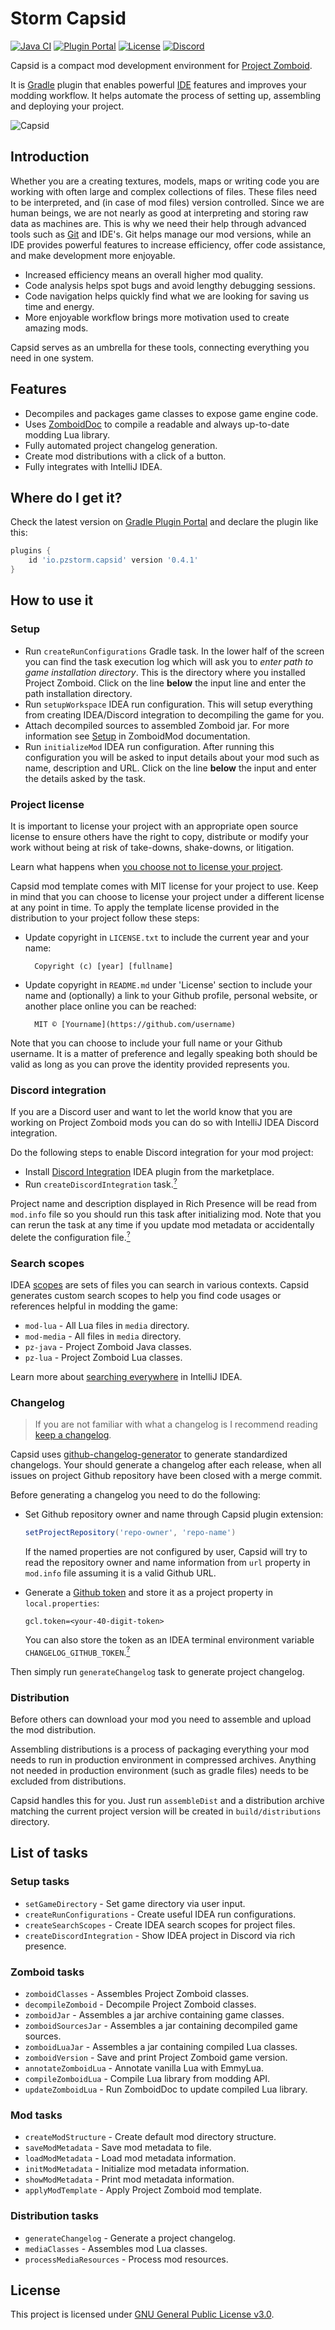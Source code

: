 # Storm Capsid

[![Java CI](https://github.com/pzstorm/capsid/actions/workflows/java-ci.yaml/badge.svg?branch=dev)](https://github.com/pzstorm/capsid/actions/workflows/java-ci.yaml) [![Plugin Portal](https://img.shields.io/maven-metadata/v?label=plugin&color=blue&logo=gradle&metadataUrl=https://plugins.gradle.org/m2/io/pzstorm/capsid/io.pzstorm.capsid.gradle.plugin/maven-metadata.xml)](https://plugins.gradle.org/plugin/io.pzstorm.capsid) [![License](https://img.shields.io/github/license/pzstorm/capsid?logo=gnu)](https://www.gnu.org/licenses/) [![Discord](https://img.shields.io/discord/823907021178798150?color=7289DA&label=discord&logo=discord&logoColor=white)](https://discord.gg/ZCmg9VsvSW)

Capsid is a compact mod development environment for [Project Zomboid](https://projectzomboid.com/blog/).

It is [Gradle](https://gradle.org/) plugin that enables powerful [IDE](https://en.wikipedia.org/wiki/Integrated_development_environment) features and improves your modding workflow. It helps automate the process of setting up, assembling and deploying your project.

![Capsid](https://raw.githubusercontent.com/pzstorm/capsid/gh-pages/capsid-banner.png)

## Introduction

Whether you are a creating textures, models, maps or writing code you are working with often large and complex collections of files. These files need to be interpreted, and (in case of mod files) version controlled. Since we are human beings, we are not nearly as good at interpreting and storing raw data as machines are. This is why we need their help through advanced tools such as [Git](https://git-scm.com/) and IDE's. Git helps manage our mod versions, while an IDE provides powerful features to increase efficiency, offer code assistance, and make development more enjoyable.

- Increased efficiency means an overall higher mod quality.  
- Code analysis helps spot bugs and avoid lengthy debugging sessions. 
- Code navigation helps quickly find what we are looking for saving us time and energy.
- More enjoyable workflow brings more motivation used to create amazing mods.

Capsid serves as an umbrella for these tools, connecting everything you need in one system.

## Features

- Decompiles and packages game classes to expose game engine code.
- Uses [ZomboidDoc](https://github.com/yooksi/pz-zdoc/) to compile a readable and always up-to-date modding Lua library.
- Fully automated project changelog generation.
- Create mod distributions with a click of a button.
- Fully integrates with IntelliJ IDEA.

## Where do I get it?

Check the latest version on [Gradle Plugin Portal](https://plugins.gradle.org/plugin/io.pzstorm.capsid) and declare the plugin like this:

```groovy
plugins {
    id 'io.pzstorm.capsid' version '0.4.1' 
}
```

## How to use it

### Setup

- Run `createRunConfigurations` Gradle task. In the lower half of the screen you can find the task execution log which will ask you to *enter path to game installation directory*. This is the directory where you installed Project Zomboid. Click on the line **below** the input line and enter the path installation directory.
- Run `setupWorkspace` IDEA run configuration. This will setup everything from creating IDEA/Discord integration to decompiling the game for you.
- Attach decompiled sources to assembled Zomboid jar. For more information see [Setup](https://github.com/cocolabs/pz-zmod#setup) in ZomboidMod documentation.
- Run `initializeMod` IDEA run configuration. After running this configuration you will be asked to input details about your mod such as name, description and URL. Click on the line **below** the input and enter the details asked by the task.

### Project license

It is important to license your project with an appropriate open source license to ensure others have the right to copy, distribute or modify your work without being at risk of take-downs, shake-downs, or litigation.

Learn what happens when [you choose not to license your project](https://choosealicense.com/no-permission/).

Capsid mod template comes with MIT license for your project to use. Keep in mind that you can choose to license your project under a different license at any point in time. To apply the template license provided in the distribution to your project follow these steps:

- Update copyright in `LICENSE.txt` to include the current year and your name:

		Copyright (c) [year] [fullname]


- Update copyright in `README.md` under 'License' section to include your name and (optionally) a link to your Github profile, personal website, or another place online you can be reached:

		MIT © [Yourname](https://github.com/username)

Note that you can choose to include your full name or your Github username. It is a matter of preference and legally speaking both should be valid as long as you can prove the identity provided represents you. 

### Discord integration

If you are a Discord user and want to let the world know that you are working on Project Zomboid mods you can do so with IntelliJ IDEA Discord integration.

Do the following steps to enable Discord integration for your mod project:

- Install [Discord Integration](https://plugins.jetbrains.com/plugin/10233-discord-integration) IDEA plugin from the marketplace.
- Run `createDiscordIntegration` task.[<sup>?</sup>](#discord-integration "This task will run automatically when you run setupWorkspace configuration.")

Project name and description displayed in Rich Presence will be read from `mod.info` file so you should run this task after initializing mod. Note that you can rerun the task at any time if you update mod metadata or accidentally delete the configuration file.[<sup>?</sup>](#a ".idea/discord.xml")

### Search scopes

IDEA [scopes](https://www.jetbrains.com/help/idea/settings-scopes.html) are sets of files you can search in various contexts. Capsid generates custom search scopes to help you find code usages or references helpful in modding the game:

- `mod-lua` - All Lua files in `media` directory.
- `mod-media` - All files in `media` directory.
- `pz-java` - Project Zomboid Java classes.
- `pz-lua` - Project Zomboid Lua classes.

Learn more about [searching everywhere](https://www.jetbrains.com/help/idea/searching-everywhere.html) in IntelliJ IDEA.

### Changelog

> If you are not familiar with what a changelog is I recommend reading [keep a changelog](https://keepachangelog.com/en/1.0.0/).

Capsid uses [github-changelog-generator](https://github.com/github-changelog-generator/github-changelog-generator) to generate standardized changelogs. Your should generate a changelog after each release, when all issues on project Github repository have been closed with a merge commit.

Before generating a changelog you need to do the following:

- Set Github repository owner and name through Capsid plugin extension:

  ```groovy
  setProjectRepository('repo-owner', 'repo-name')
  ```

  If the named properties are not configured by user, Capsid will try to read the repository owner and name information from `url` property in `mod.info` file assuming it is a valid Github URL.

- Generate a [Github token](https://github.com/github-changelog-generator/github-changelog-generator#github-token) and store it as  a project property in `local.properties`:

	```properties
	gcl.token=<your-40-digit-token>
	```
	
	You can also store the token as an IDEA terminal environment variable `CHANGELOG_GITHUB_TOKEN`.<a href="https://www.jetbrains.com/help/idea/settings-tools-terminal.html"><sup>?</sup></a>

Then simply run `generateChangelog` task to generate project changelog.

### Distribution

Before others can download your mod you need to assemble and upload the mod distribution. 

Assembling distributions is a process of packaging everything your mod needs to run in production environment in compressed archives. Anything not needed in production environment (such as gradle files) needs to be excluded from distributions. 

Capsid handles this for you. Just run `assembleDist` and a distribution archive matching the current project version will be created in `build/distributions` directory.

## List of tasks

### Setup tasks

- `setGameDirectory` - Set game directory via user input.
- `createRunConfigurations` - Create useful IDEA run configurations.
- `createSearchScopes` - Create IDEA search scopes for project files.
- `createDiscordIntegration` - Show IDEA project in Discord via rich presence.

### Zomboid tasks

- `zomboidClasses` - Assembles Project Zomboid classes.
- `decompileZomboid` - Decompile Project Zomboid classes.
- `zomboidJar` - Assembles a jar archive containing game classes.
- `zomboidSourcesJar` - Assembles a jar containing decompiled game sources.
- `zomboidLuaJar` - Assembles a jar containing compiled Lua classes.
- `zomboidVersion` - Save and print Project Zomboid game version.
- `annotateZomboidLua` - Annotate vanilla Lua with EmmyLua.
- `compileZomboidLua` - Compile Lua library from modding API.
- `updateZomboidLua` - Run ZomboidDoc to update compiled Lua library.

### Mod tasks

- `createModStructure` - Create default mod directory structure.
- `saveModMetadata` - Save mod metadata to file.
- `loadModMetadata` - Load mod metadata information.
- `initModMetadata` - Initialize mod metadata information.
- `showModMetadata` - Print mod metadata information.
- `applyModTemplate` - Apply Project Zomboid mod template.

### Distribution tasks

- `generateChangelog` - Generate a project changelog.
- `mediaClasses` - Assembles mod Lua classes.
- `processMediaResources` - Process mod resources.

## License

This project is licensed under [GNU General Public License v3.0](https://github.com/cocolabs/pz-zdoc/blob/master/LICENSE.txt).